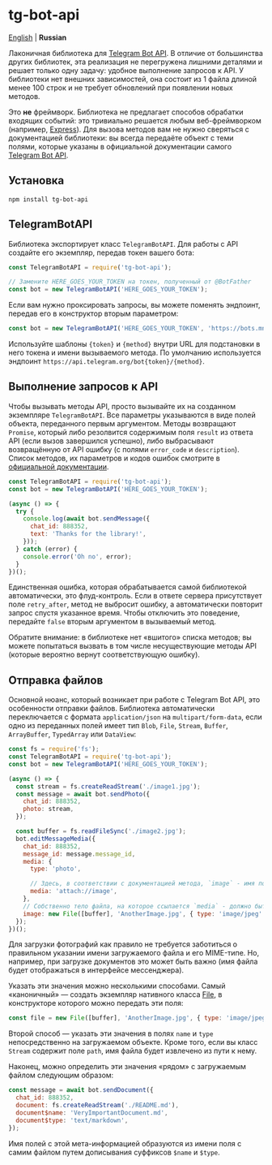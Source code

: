 # tg-bot-api

[English](README.md) | **Russian**

Лаконичная библиотека для [Telegram Bot API](https://core.telegram.org/bots/api). В отличие от большинства других библиотек, эта реализация не перегружена лишними деталями и решает только одну задачу: удобное выполнение запросов к API. У библиотеки нет внешних зависимостей, она состоит из 1 файла длиной менее 100 строк и не требует обновлений при появлении новых методов.

Это **не** фреймворк. Библиотека не предлагает способов обрабатки входящих событий: это тривиально решается любым веб-фреймворком (например, [Express](https://expressjs.com/)). Для вызова методов вам не нужно сверяться с документацией библиотеки: вы всегда передаёте объект с теми полями, которые указаны в официальной документации самого [Telegram Bot API](https://core.telegram.org/bots/api).

## Установка

```
npm install tg-bot-api
```

## TelegramBotAPI

Библиотека экспортирует класс `TelegramBotAPI`. Для работы с API создайте его экземпляр, передав токен вашего бота:

```js
const TelegramBotAPI = require('tg-bot-api');

// Замените HERE_GOES_YOUR_TOKEN на токен, полученный от @BotFather
const bot = new TelegramBotAPI('HERE_GOES_YOUR_TOKEN');
```

Если вам нужно проксировать запросы, вы можете поменять эндпоинт, передав его в конструктор вторым параметром:
```js
const bot = new TelegramBotAPI('HERE_GOES_YOUR_TOKEN', 'https://bots.mn/bot{token}/{method}');
```

Используйте шаблоны `{token}` и `{method}` внутри URL для подстановки в него токена и имени вызываемого метода. По умолчанию используется эндпоинт `https://api.telegram.org/bot{token}/{method}`.

## Выполнение запросов к API

Чтобы вызывать методы API, просто вызывайте их на созданном экземпляре `TelegramBotAPI`. Все параметры указываются в виде полей объекта, переданного первым аргументом. Методы возвращают `Promise`, который либо резолвится содержимым поля `result` из ответа API (если вызов завершился успешно), либо выбрасывают возвращённую от API ошибку (с полями `error_code` и `description`). Список методов, их параметров и кодов ошибок смотрите в [официальной документации](https://core.telegram.org/bots/api).

```js
const TelegramBotAPI = require('tg-bot-api');
const bot = new TelegramBotAPI('HERE_GOES_YOUR_TOKEN');

(async () => {
  try {
    console.log(await bot.sendMessage({
      chat_id: 888352,
      text: 'Thanks for the library!',
    }));
  } catch (error) {
    console.error('Oh no', error);
  }
})();
```

Единственная ошибка, которая обрабатывается самой библиотекой автоматически, это флуд-контроль. Если в ответе сервера присутствует поле `retry_after`, метод не выбросит ошибку, а автоматически повторит запрос спустя указанное время. Чтобы отключить это поведение, передайте `false` вторым аргументом в вызываемый метод.

Обратите внимание: в библиотеке нет «вшитого» списка методов; вы можете попытаться вызвать в том числе несуществующие методы API (которые вероятно вернут соответствующую ошибку).

## Отправка файлов

Основной нюанс, который возникает при работе с Telegram Bot API, это особенности отправки файлов. Библиотека автоматически переключается с формата `application/json` на `multipart/form-data`, если одно из переданных полей имеет тип `Blob`, `File`, `Stream`, `Buffer`, `ArrayBuffer`, `TypedArray` или `DataView`:

```js
const fs = require('fs');
const TelegramBotAPI = require('tg-bot-api');
const bot = new TelegramBotAPI('HERE_GOES_YOUR_TOKEN');

(async () => {
  const stream = fs.createReadStream('./image1.jpg');
  const message = await bot.sendPhoto({
    chat_id: 888352,
    photo: stream,
  });

  const buffer = fs.readFileSync('./image2.jpg');
  bot.editMessageMedia({
    chat_id: 888352,
    message_id: message.message_id,
    media: {
      type: 'photo',

      // Здесь, в соответствии с документацией метода, `image` - имя поля (любое на ваше усмотрение), в котором передано тело файла
      media: 'attach://image',
    },
    // Собственно тело файла, на которое ссылается `media` - должно быть на верхнем уровне наравне с другими параметрами
    image: new File([buffer], 'AnotherImage.jpg', { type: 'image/jpeg' }), // Можно также указать просто `buffer`
  });
})();
```

Для загрузки фотографий как правило не требуется заботиться о правильном указании имени загружаемого файла и его MIME-типе. Но, например, при загрузке документов это может быть важно (имя файла будет отображаться в интерфейсе мессенджера).

Указать эти значения можно несколькими способами. Самый «каноничный» — создать экземпляр нативного класса [File](https://developer.mozilla.org/en-US/docs/Web/API/File/File), в конструкторе которого можно передать эти поля:

```js
const file = new File([buffer], 'AnotherImage.jpg', { type: 'image/jpeg' });
```

Второй способ — указать эти значения в полях `name` и `type` непосредственно на загружаемом объекте. Кроме того, если вы класс `Stream` содержит поле `path`, имя файла будет извлечено из пути к нему.

Наконец, можно определить эти значения «рядом» с загружаемым файлом следующим образом:

```js
const message = await bot.sendDocument({
  chat_id: 888352,
  document: fs.createReadStream('./README.md'),
  document$name: 'VeryImportantDocument.md',
  document$type: 'text/markdown',
});
```

Имя полей с этой мета-информацией образуются из имени поля с самим файлом путем дописывания суффиксов `$name` и `$type`.
